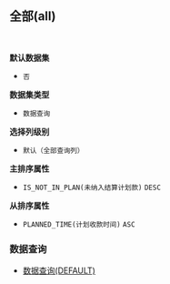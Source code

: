 ## 全部(all) <!-- {docsify-ignore-all} -->



<br>
<p class="panel-title"><b>默认数据集</b></p>

* `否`

<p class="panel-title"><b>数据集类型</b></p>

* `数据查询`

<p class="panel-title"><b>选择列级别</b></p>

* `默认（全部查询列）`


<p class="panel-title"><b>主排序属性</b></p>

* `IS_NOT_IN_PLAN(未纳入结算计划款)` `DESC`


<p class="panel-title"><b>从排序属性</b></p>

* `PLANNED_TIME(计划收款时间)` `ASC`


### 数据查询
  * [数据查询(DEFAULT)](module/crm/payee_plan/query/Default)
